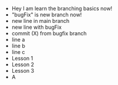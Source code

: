 - Hey I am learn the branching basics now!
- "bugFix" is new branch now!
- new line in main branch
- new line with bugFix
- commit (X) from bugfix branch
- line a
- line b
- line c
- Lesson 1
- Lesson 2
- Lesson 3
- A